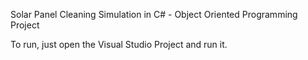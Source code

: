 Solar Panel Cleaning Simulation in C# - Object Oriented Programming Project

To run, just open the Visual Studio Project and run it. 
